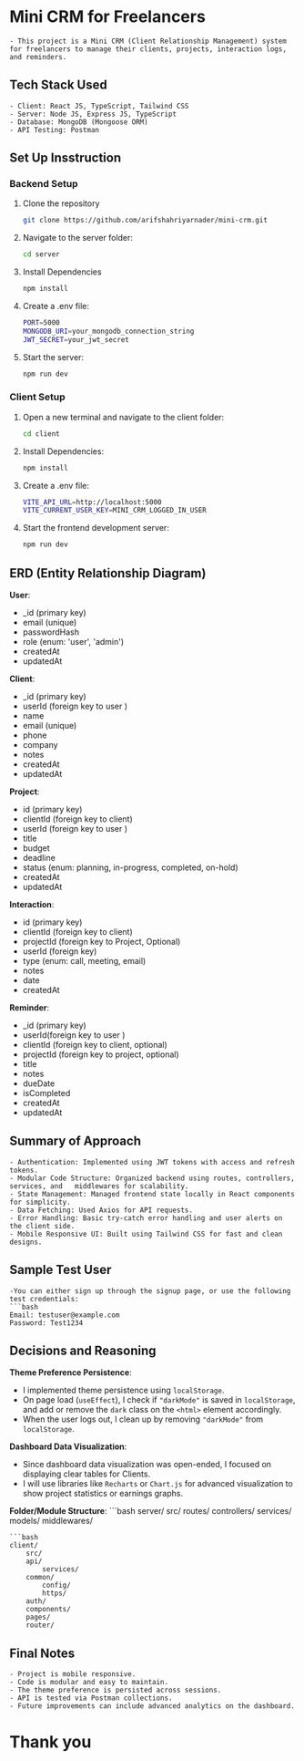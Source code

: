 # Mini CRM for Freelancers
    - This project is a Mini CRM (Client Relationship Management) system for freelancers to manage their clients, projects, interaction logs, and reminders.

## Tech Stack Used
    - Client: React JS, TypeScript, Tailwind CSS
    - Server: Node JS, Express JS, TypeScript
    - Database: MongoDB (Mongoose ORM)
    - API Testing: Postman

## Set Up Insstruction

### Backend Setup

1. Clone the repository
   ```bash
   git clone https://github.com/arifshahriyarnader/mini-crm.git

2. Navigate to the server folder:
    ```bash
    cd server

3. Install Dependencies
   ```bash
   npm install

4. Create a .env file:
    ```bash
    PORT=5000
    MONGODB_URI=your_mongodb_connection_string
    JWT_SECRET=your_jwt_secret

5. Start the server:
   ```bash
   npm run dev

### Client Setup

1. Open a new terminal and navigate to the client folder:
    ```bash
    cd client

2. Install Dependencies:
    ```bash
    npm install

3. Create a .env file:
    ```bash
    VITE_API_URL=http://localhost:5000
    VITE_CURRENT_USER_KEY=MINI_CRM_LOGGED_IN_USER

4. Start the frontend development server:
    ```bash
    npm run dev

## ERD (Entity Relationship Diagram)

**User**:
- _id (primary key)
- email (unique)
- passwordHash
-  role (enum: 'user', 'admin')
- createdAt
- updatedAt

**Client**:
- _id (primary key)
- userId (foreign key to user )
- name
- email (unique)
- phone
- company
- notes
- createdAt
- updatedAt

**Project**:
- id (primary key)
- clientId (foreign key to client)
- userId (foreign key to user )
- title
- budget
- deadline
- status (enum: planning, in-progress, completed, on-hold)
- createdAt
- updatedAt

**Interaction**:
- id (primary key)
- clientId (foreign key to client)
- projectId (foreign key to Project, Optional)
- userId (foreign key)
- type (enum: call, meeting, email)
- notes
- date
- createdAt

**Reminder**:
- _id (primary key)
- userId(foreign key to user )
- clientId (foreign key to client, optional)
- projectId (foreign key to project, optional)
- title
- notes
- dueDate
- isCompleted
- createdAt
- updatedAt

## Summary of Approach
    - Authentication: Implemented using JWT tokens with access and refresh tokens.
    - Modular Code Structure: Organized backend using routes, controllers, services, and   middlewares for scalability.
    - State Management: Managed frontend state locally in React components for simplicity.
    - Data Fetching: Used Axios for API requests.
    - Error Handling: Basic try-catch error handling and user alerts on the client side.
    - Mobile Responsive UI: Built using Tailwind CSS for fast and clean designs.

## Sample Test User
    -You can either sign up through the signup page, or use the following test credentials:
    ```bash
    Email: testuser@example.com
    Password: Test1234

## Decisions and Reasoning
**Theme Preference Persistence**:  
- I implemented theme persistence using `localStorage`.
- On page load (`useEffect`), I check if `"darkMode"` is saved in `localStorage`, and add or remove the `dark` class on the `<html>` element accordingly.
- When the user logs out, I clean up by removing `"darkMode"` from `localStorage`.

**Dashboard Data Visualization**:  
- Since dashboard data visualization was open-ended, I focused on displaying clear tables for Clients.
- I will use libraries like `Recharts` or `Chart.js` for advanced visualization to show project statistics or earnings graphs. 

**Folder/Module Structure**:
    ```bash
    server/
        src/
        routes/
        controllers/
        services/
        models/
        middlewares/
    
    ```bash
    client/
        src/
        api/
            services/
        common/
            config/
            https/
        auth/
        components/
        pages/
        router/

## Final Notes
    - Project is mobile responsive.
    - Code is modular and easy to maintain.
    - The theme preference is persisted across sessions.
    - API is tested via Postman collections.
    - Future improvements can include advanced analytics on the dashboard.

# Thank you